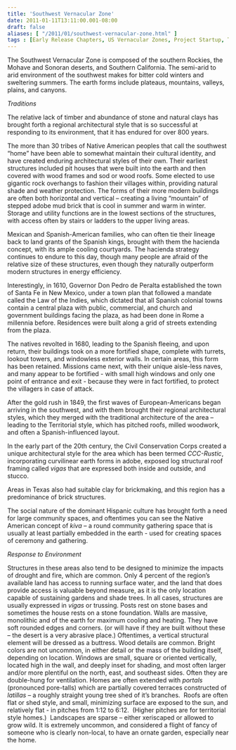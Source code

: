 ```yaml
---
title: 'Southwest Vernacular Zone'
date: 2011-01-11T13:11:00.001-08:00
draft: false
aliases: [ "/2011/01/southwest-vernacular-zone.html" ]
tags : [Early Release Chapters, US Vernacular Zones, Project Startup, The Book]
---
```


The Southwest Vernacular Zone is composed of the southern Rockies, the Mohave and Sonoran deserts, and Southern California. The semi-arid to arid environment of the southwest makes for bitter cold winters and sweltering summers. The earth forms include plateaus, mountains, valleys, plains, and canyons.

  

_Traditions_

The relative lack of timber and abundance of stone and natural clays has brought forth a regional architectural style that is so successful at responding to its environment, that it has endured for over 800 years.

The more than 30 tribes of Native American peoples that call the southwest “home” have been able to somewhat maintain their cultural identity, and have created enduring architectural styles of their own. Their earliest structures included pit houses that were built into the earth and then covered with wood frames and sod or wood roofs. Some elected to use gigantic rock overhangs to fashion their villages within, providing natural shade and weather protection. The forms of their more modern buildings are often both horizontal and vertical – creating a living “mountain” of stepped adobe mud brick that is cool in summer and warm in winter. Storage and utility functions are in the lowest sections of the structures, with access often by stairs or ladders to the upper living areas.

Mexican and Spanish-American families, who can often tie their lineage back to land grants of the Spanish kings, brought with them the hacienda concept, with its ample cooling courtyards. The hacienda strategy continues to endure to this day, though many people are afraid of the relative size of these structures, even though they naturally outperform modern structures in energy efficiency.

Interestingly, in 1610, Governor Don Pedro de Peralta established the town of Santa Fe in New Mexico, under a town plan that followed a mandate called the Law of the Indies, which dictated that all Spanish colonial towns contain a central plaza with public, commercial, and church and government buildings facing the plaza, as had been done in Rome a millennia before. Residences were built along a grid of streets extending from the plaza.

The natives revolted in 1680, leading to the Spanish fleeing, and upon return, their buildings took on a more fortified shape, complete with turrets, lookout towers, and windowless exterior walls. In certain areas, this form has been retained. Missions came next, with their unique aisle-less naves, and many appear to be fortified - with small high windows and only one point of entrance and exit - because they were in fact fortified, to protect the villagers in case of attack.

After the gold rush in 1849, the first waves of European-Americans began arriving in the southwest, and with them brought their regional architectural styles, which they merged with the traditional architecture of the area – leading to the Territorial style, which has pitched roofs, milled woodwork, and often a Spanish-influenced layout.

In the early part of the 20th century, the Civil Conservation Corps created a unique architectural style for the area which has been termed _CCC-Rustic_, incorporating curvilinear earth forms in adobe, exposed log structural roof framing called _vigas_ that are expressed both inside and outside, and stucco.

Areas in Texas also had suitable clay for brickmaking, and this region has a predominance of brick structures.

The social nature of the dominant Hispanic culture has brought forth a need for large community spaces, and oftentimes you can see the Native American concept of _kiva_ – a round community gathering space that is usually at least partially embedded in the earth - used for creating spaces of ceremony and gathering.

  

_Response to Environment_

Structures in these areas also tend to be designed to minimize the impacts of drought and fire, which are common. Only 4 percent of the region’s available land has access to running surface water, and the land that does provide access is valuable beyond measure, as it is the only location capable of sustaining gardens and shade trees. In all cases, structures are usually expressed in _vigas_ or trussing. Posts rest on stone bases and sometimes the house rests on a stone foundation. Walls are massive, monolithic and of the earth for maximum cooling and heating. They have soft rounded edges and corners. (or will have if they are built without these – the desert is a very abrasive place.) Oftentimes, a vertical structural element will be dressed as a buttress. Wood details are common. Bright colors are not uncommon, in either detail or the mass of the building itself, depending on location. Windows are small, square or oriented vertically, located high in the wall, and deeply inset for shading, and most often larger and/or more plentiful on the north, east, and southeast sides. Often they are double-hung for ventilation. Homes are often extended with _portals_ (pronounced pore-talls) which are partially covered terraces constructed of _latillas_ – a roughly straight young tree shed of it’s branches.  Roofs are often flat or shed style, and small, minimizing surface are exposed to the sun, and relatively flat - in pitches from 1:12 to 6:12.  (Higher pitches are for territorial style homes.)  Landscapes are sparse – either xeriscaped or allowed to grow wild. It is extremely uncommon, and considered a flight of fancy of someone who is clearly non-local, to have an ornate garden, especially near the home.